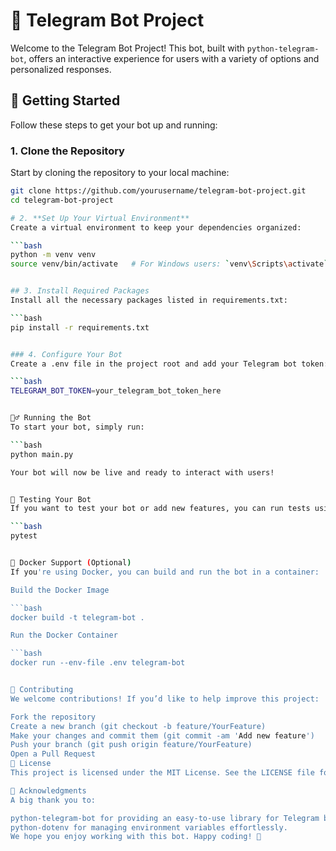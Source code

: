 # 🧩 Telegram Bot Project

Welcome to the Telegram Bot Project! This bot, built with `python-telegram-bot`, offers an interactive experience for users with a variety of options and personalized responses.

## 🚀 Getting Started

Follow these steps to get your bot up and running:

### 1. Clone the Repository

Start by cloning the repository to your local machine:

```bash
git clone https://github.com/yourusername/telegram-bot-project.git
cd telegram-bot-project

# 2. **Set Up Your Virtual Environment**
Create a virtual environment to keep your dependencies organized:

```bash
python -m venv venv
source venv/bin/activate   # For Windows users: `venv\Scripts\activate`


## 3. Install Required Packages
Install all the necessary packages listed in requirements.txt:

```bash
pip install -r requirements.txt


### 4. Configure Your Bot
Create a .env file in the project root and add your Telegram bot token:

```bash
TELEGRAM_BOT_TOKEN=your_telegram_bot_token_here


🏃‍♂️ Running the Bot
To start your bot, simply run:

```bash
python main.py

Your bot will now be live and ready to interact with users!


🧪 Testing Your Bot
If you want to test your bot or add new features, you can run tests using pytest:

```bash
pytest


🐳 Docker Support (Optional)
If you're using Docker, you can build and run the bot in a container:

Build the Docker Image

```bash
docker build -t telegram-bot .

Run the Docker Container

```bash
docker run --env-file .env telegram-bot


🌟 Contributing
We welcome contributions! If you’d like to help improve this project:

Fork the repository
Create a new branch (git checkout -b feature/YourFeature)
Make your changes and commit them (git commit -am 'Add new feature')
Push your branch (git push origin feature/YourFeature)
Open a Pull Request
📝 License
This project is licensed under the MIT License. See the LICENSE file for details.

🙌 Acknowledgments
A big thank you to:

python-telegram-bot for providing an easy-to-use library for Telegram bots.
python-dotenv for managing environment variables effortlessly.
We hope you enjoy working with this bot. Happy coding! 🚀
